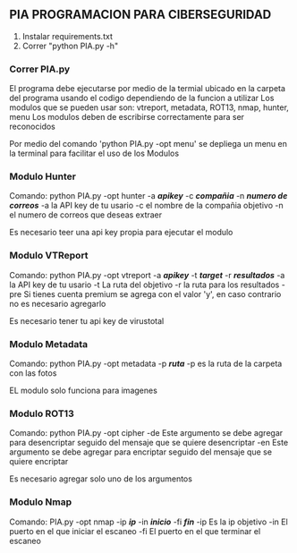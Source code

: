 ## PIA PROGRAMACION PARA CIBERSEGURIDAD

1. Instalar requirements.txt
2. Correr "python PIA.py -h"

### Correr PIA.py

El programa debe ejecutarse por medio de la termial ubicado en la carpeta del programa usando el codigo dependiendo de la funcion a utilizar
Los modulos que se pueden usar son: vtreport, metadata, ROT13, nmap, hunter, menu
Los modulos deben de escribirse correctamente para ser reconocidos

Por medio del comando 'python PIA.py -opt menu' se depliega un menu en la terminal para facilitar el uso de los Modulos

### Modulo Hunter

Comando: python PIA.py -opt hunter -a ___apikey___ -c ___compañia___ -n ___numero de correos___
	-a	la API key de tu usario
	-c	el nombre de la compañia objetivo
	-n	el numero de correos que deseas extraer

Es necesario teer una api key propia para ejecutar el modulo

### Modulo VTReport

Comando: python PIA.py -opt vtreport -a ___apikey___ -t ___target___ -r ___resultados___
	-a	la API key de tu usario
	-t	La ruta del objetivo
	-r	la ruta para los resultados
	-pre	Si tienes cuenta premium se agrega con el valor 'y', en caso contrario no es necesario agregarlo

Es necesario tener tu api key de virustotal

### Modulo Metadata

Comando: python PIA.py -opt metadata -p ___ruta___
	-p	es la ruta de la carpeta con las fotos

EL modulo solo funciona para imagenes

### Modulo ROT13

Comando: python PIA.py -opt cipher 
	-de	Este argumento se debe agregar para desencriptar seguido del mensaje que se quiere desencriptar
	-en	Este argumento se debe agregar para encriptar seguido del mensaje que se quiere encriptar
	
Es necesario agregar solo uno de los argumentos

### Modulo Nmap
Comando: PIA.py -opt nmap -ip ___ip___ -in ___inicio___ -fi ___fin___
	-ip	Es la ip objetivo
	-in	El puerto en el que iniciar el escaneo
	-fi	El puerto en el que terminar el escaneo